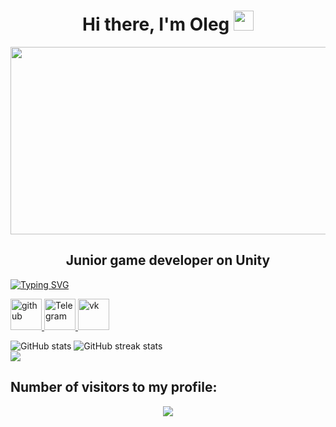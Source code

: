 <h1 align="center">Hi there, I'm Oleg
<img src="https://github.com/blackcater/blackcater/raw/main/images/Hi.gif" height="32"/></h1>

<div align="center">
  <img src="https://media.giphy.com/media/zOvBKUUEERdNm/giphy.gif" width="600" height="300"/>
</div>

<h2 align="center">Junior game developer on Unity</h2>

<a href="https://git.io/typing-svg"><img src="https://readme-typing-svg.herokuapp.com?font=Fira+Code&size=25&pause=1000&color=6AF700&center=true&vCenter=true&width=800&lines=I+will+be+glad+to+any+proposals+for+cooperation" alt="Typing SVG" /></a>

<div id="badges">
  <a href="https://github.com/OKhudyakoff">
    <img src="https://cdn.icon-icons.com/icons2/1996/PNG/512/code_development_github_open_source_programming_source_icon_123274.png" width="50" height="50" alt="github"/>
  </a>
  <a href="https://t.me/koksfoxx/">
    <img src="https://cdn.icon-icons.com/icons2/555/PNG/512/telegram_icon-icons.com_53603.png" width="50" height="50"  alt="Telegram"/>
  </a>
  <a href="https://vk.com/koksfox">
    <img src="https://cdn.icon-icons.com/icons2/870/PNG/512/square_vk_icon-icons.com_68020.png" width="50" height="50"  alt="vk"/>
  </a>
</div> 

![GitHub stats](https://github-readme-stats.vercel.app/api?username=OKhudyakoff&show_icons=true)
![GitHub streak stats](https://github-readme-streak-stats.herokuapp.com/?user=OKhudyakoff)  
![](https://komarev.com/ghpvc/?username=your-github-OKhudyakoff&style=for-the-badge)

## Number of visitors to my profile:
<p align="center">
  <img src="https://count.kjchmc.cn/get/@:OKhudyakoff?theme=gelbooru" />
</p>

